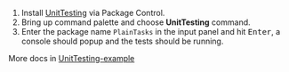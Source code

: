1. Install [UnitTesting](https://github.com/randy3k/UnitTesting) via Package Control.
2. Bring up command palette and choose **UnitTesting** command.
3. Enter the package name `PlainTasks` in the input panel and hit <kbd>Enter</kbd>, a console should popup and the tests should be running.

More docs in [UnitTesting-example](https://github.com/randy3k/UnitTesting-example)